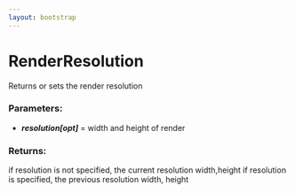 ```yaml
---
layout: bootstrap
---
```


# RenderResolution

Returns or sets the render resolution
          

### Parameters:

- ***resolution[opt]*** = width and height of render
        

### Returns:


if resolution is not specified, the current resolution width,height
if resolution is specified, the previous resolution width, height
        


